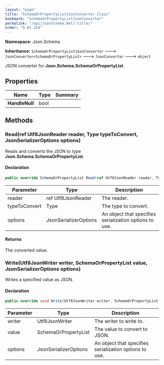```yaml
---
layout: "page"
title: "SchemaOrPropertyListJsonConverter Class"
bookmark: "SchemaOrPropertyListJsonConverter"
permalink: "/api/JsonSchema.Net/:title/"
order: "9.01.154"
---
```

**Namespace:** Json.Schema

**Inheritance:**
`SchemaOrPropertyListJsonConverter`
 🡒 
`JsonConverter<SchemaOrPropertyList>`
 🡒 
`JsonConverter`
 🡒 
`object`

JSON converter for **Json.Schema.SchemaOrPropertyList**.

## Properties

| Name | Type | Summary |
|---|---|---|
| **HandleNull** | bool |  |

## Methods

### Read(ref Utf8JsonReader reader, Type typeToConvert, JsonSerializerOptions options)

Reads and converts the JSON to type **Json.Schema.SchemaOrPropertyList**.

#### Declaration

```c#
public override SchemaOrPropertyList Read(ref Utf8JsonReader reader, Type typeToConvert, JsonSerializerOptions options)
```

| Parameter | Type | Description |
|---|---|---|
| reader | ref Utf8JsonReader | The reader. |
| typeToConvert | Type | The type to convert. |
| options | JsonSerializerOptions | An object that specifies serialization options to use. |


#### Returns

The converted value.

### Write(Utf8JsonWriter writer, SchemaOrPropertyList value, JsonSerializerOptions options)

Writes a specified value as JSON.

#### Declaration

```c#
public override void Write(Utf8JsonWriter writer, SchemaOrPropertyList value, JsonSerializerOptions options)
```

| Parameter | Type | Description |
|---|---|---|
| writer | Utf8JsonWriter | The writer to write to. |
| value | SchemaOrPropertyList | The value to convert to JSON. |
| options | JsonSerializerOptions | An object that specifies serialization options to use. |


